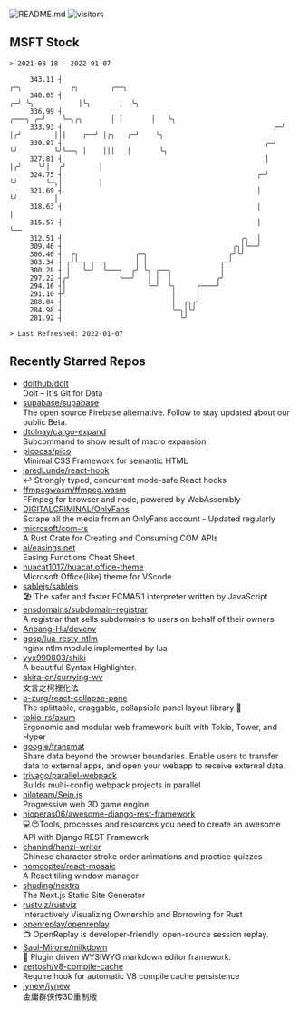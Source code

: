 ![README.md](https://github.com/Gerhut/Gerhut/workflows/README.md/badge.svg)
![visitors](https://visitors.vercel.app/Gerhut/Gerhut?token=8cf69d1f6813d272ef062726b6070c9be4ff72038cfe5a7ded7384a8da65d866)

## MSFT Stock

```
> 2021-08-18 - 2022-01-07

     343.11 ┤                                                                ╭─╮            ╭╮        ╭──╮       
     340.05 ┤                                                              ╭─╯ ╰╮           │╰╮       │  ╰╮      
     336.99 ┤                                                      ╭───╮ ╭─╯    ╰─╮╭╮       │ │       │   ╰╮     
     333.93 ┤                                                    ╭─╯   │╭╯        │││    ╭──╯ │╭╮   ╭─╯    ╰╮    
     330.87 ┤                                                  ╭─╯     ╰╯         ╰╯╰──╮ │    │││   │       ╰╮   
     327.81 ┤                                                  │                       │╭╯    ╰╯│  ╭╯        │   
     324.75 ┤                                                ╭─╯                       ╰╯       ╰─╮│         │   
     321.69 ┤                                                │                                    ╰╯         │   
     318.63 ┤                                                │                                               │   
     315.57 ┤                                                │                                               ╰── 
     312.51 ┤                                            ╭╮  │                                                   
     309.46 ┤                                          ╭╮│╰──╯                                                   
     306.40 ┤  ╭╮              ╭─╮                    ╭╯╰╯                                                       
     303.34 ┤ ╭╯╰─╮ ╭──╮       │ │                  ╭─╯                                                          
     300.28 ┤ │   ╰─╯  ╰───╮  ╭╯ ╰╮ ╭──╮            │                                                            
     297.22 ┤╭╯            ╰──╯   │ │  │           ╭╯                                                            
     294.16 ┤│                    ╰─╯  ╰╮     ╭────╯                                                             
     291.10 ┼╯                          │     │                                                                  
     288.04 ┤                           │  ╭╮╭╯                                                                  
     284.98 ┤                           ╰─╮│╰╯                                                                   
     281.92 ┤                             ╰╯                                                                     

> Last Refreshed: 2022-01-07
```

## Recently Starred Repos

- [dolthub/dolt](https://github.com/dolthub/dolt)  
  Dolt – It's Git for Data
- [supabase/supabase](https://github.com/supabase/supabase)  
  The open source Firebase alternative. Follow to stay updated about our public Beta.
- [dtolnay/cargo-expand](https://github.com/dtolnay/cargo-expand)  
  Subcommand to show result of macro expansion
- [picocss/pico](https://github.com/picocss/pico)  
  Minimal CSS Framework for semantic HTML
- [jaredLunde/react-hook](https://github.com/jaredLunde/react-hook)  
  ↩ Strongly typed, concurrent mode-safe React hooks
- [ffmpegwasm/ffmpeg.wasm](https://github.com/ffmpegwasm/ffmpeg.wasm)  
  FFmpeg for browser and node, powered by WebAssembly
- [DIGITALCRIMINAL/OnlyFans](https://github.com/DIGITALCRIMINAL/OnlyFans)  
  Scrape all the media from an OnlyFans account - Updated regularly
- [microsoft/com-rs](https://github.com/microsoft/com-rs)  
  A Rust Crate for Creating and Consuming COM APIs
- [ai/easings.net](https://github.com/ai/easings.net)  
  Easing Functions Cheat Sheet
- [huacat1017/huacat.office-theme](https://github.com/huacat1017/huacat.office-theme)  
  Microsoft Office(like) theme for VScode
- [sablejs/sablejs](https://github.com/sablejs/sablejs)  
  🏖️ The safer and faster ECMA5.1 interpreter written by JavaScript
- [ensdomains/subdomain-registrar](https://github.com/ensdomains/subdomain-registrar)  
  A registrar that sells subdomains to users on behalf of their owners
- [Anbang-Hu/devenv](https://github.com/Anbang-Hu/devenv)  
- [gosp/lua-resty-ntlm](https://github.com/gosp/lua-resty-ntlm)  
  nginx ntlm module implemented by lua
- [yyx990803/shiki](https://github.com/yyx990803/shiki)  
  A beautiful Syntax Highlighter.
- [akira-cn/currying-wy](https://github.com/akira-cn/currying-wy)  
  文言之柯裡化法
- [b-zurg/react-collapse-pane](https://github.com/b-zurg/react-collapse-pane)  
  The splittable, draggable, collapsible panel layout library 🎉
- [tokio-rs/axum](https://github.com/tokio-rs/axum)  
  Ergonomic and modular web framework built with Tokio, Tower, and Hyper
- [google/transmat](https://github.com/google/transmat)  
  Share data beyond the browser boundaries. Enable users to transfer data to external apps, and open your webapp to receive external data.
- [trivago/parallel-webpack](https://github.com/trivago/parallel-webpack)  
  Builds multi-config webpack projects in parallel
- [hiloteam/Sein.js](https://github.com/hiloteam/Sein.js)  
  Progressive web 3D game engine.
- [nioperas06/awesome-django-rest-framework](https://github.com/nioperas06/awesome-django-rest-framework)  
   💻😍Tools, processes and resources you need to create an awesome API with Django REST Framework
- [chanind/hanzi-writer](https://github.com/chanind/hanzi-writer)  
  Chinese character stroke order animations and practice quizzes
- [nomcopter/react-mosaic](https://github.com/nomcopter/react-mosaic)  
  A React tiling window manager
- [shuding/nextra](https://github.com/shuding/nextra)  
  The Next.js Static Site Generator
- [rustviz/rustviz](https://github.com/rustviz/rustviz)  
  Interactively Visualizing Ownership and Borrowing for Rust
- [openreplay/openreplay](https://github.com/openreplay/openreplay)  
  :tv: OpenReplay is developer-friendly, open-source session replay.
- [Saul-Mirone/milkdown](https://github.com/Saul-Mirone/milkdown)  
  🍼 Plugin driven WYSIWYG  markdown editor framework.
- [zertosh/v8-compile-cache](https://github.com/zertosh/v8-compile-cache)  
  Require hook for automatic V8 compile cache persistence
- [jynew/jynew](https://github.com/jynew/jynew)  
  金庸群侠传3D重制版
